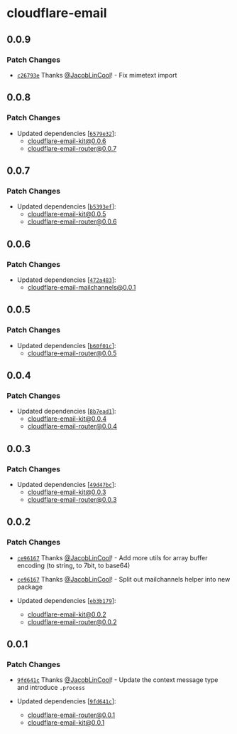 # cloudflare-email

## 0.0.9

### Patch Changes

- [`c26793e`](https://github.com/JacobLinCool/cloudflare-email-kit/commit/c26793e0aa54516c050dc5cc900c643c19ea7dc5) Thanks [@JacobLinCool](https://github.com/JacobLinCool)! - Fix mimetext import

## 0.0.8

### Patch Changes

- Updated dependencies [[`6579e32`](https://github.com/JacobLinCool/cloudflare-email-kit/commit/6579e32e017d0981edbcdf18cf6b2923dfd74c19)]:
  - cloudflare-email-kit@0.0.6
  - cloudflare-email-router@0.0.7

## 0.0.7

### Patch Changes

- Updated dependencies [[`b5393ef`](https://github.com/JacobLinCool/cloudflare-email-kit/commit/b5393ef95ecf1170154d8f42e5992f218f593a6e)]:
  - cloudflare-email-kit@0.0.5
  - cloudflare-email-router@0.0.6

## 0.0.6

### Patch Changes

- Updated dependencies [[`472a483`](https://github.com/JacobLinCool/cloudflare-email-kit/commit/472a483985c2dbef8bd071b2b4a93f09cb72720a)]:
  - cloudflare-email-mailchannels@0.0.1

## 0.0.5

### Patch Changes

- Updated dependencies [[`b60f01c`](https://github.com/JacobLinCool/cloudflare-email-kit/commit/b60f01c9bb23ec8120c0e7fc43163ffc8640d776)]:
  - cloudflare-email-router@0.0.5

## 0.0.4

### Patch Changes

- Updated dependencies [[`8b7ead1`](https://github.com/JacobLinCool/cloudflare-email-kit/commit/8b7ead1f58a374c6221210af98395729a15ddf3f)]:
  - cloudflare-email-kit@0.0.4
  - cloudflare-email-router@0.0.4

## 0.0.3

### Patch Changes

- Updated dependencies [[`49d47bc`](https://github.com/JacobLinCool/cloudflare-email-kit/commit/49d47bc4c4b148991b9ff0e5641e086249b3f90a)]:
  - cloudflare-email-kit@0.0.3
  - cloudflare-email-router@0.0.3

## 0.0.2

### Patch Changes

- [`ce96167`](https://github.com/JacobLinCool/cloudflare-email-kit/commit/ce9616717f2c1976cd45f93d139584ea2062fa01) Thanks [@JacobLinCool](https://github.com/JacobLinCool)! - Add more utils for array buffer encoding (to string, to 7bit, to base64)

- [`ce96167`](https://github.com/JacobLinCool/cloudflare-email-kit/commit/ce9616717f2c1976cd45f93d139584ea2062fa01) Thanks [@JacobLinCool](https://github.com/JacobLinCool)! - Split out mailchannels helper into new package

- Updated dependencies [[`eb3b179`](https://github.com/JacobLinCool/cloudflare-email-kit/commit/eb3b1792e41fe12af188635724170a5a4fbb5995)]:
  - cloudflare-email-kit@0.0.2
  - cloudflare-email-router@0.0.2

## 0.0.1

### Patch Changes

- [`9fd641c`](https://github.com/JacobLinCool/cloudflare-email-kit/commit/9fd641c3b3d8e1c2b3eea9a714656b960eaa8034) Thanks [@JacobLinCool](https://github.com/JacobLinCool)! - Update the context message type and introduce `.process`

- Updated dependencies [[`9fd641c`](https://github.com/JacobLinCool/cloudflare-email-kit/commit/9fd641c3b3d8e1c2b3eea9a714656b960eaa8034)]:
  - cloudflare-email-router@0.0.1
  - cloudflare-email-kit@0.0.1
